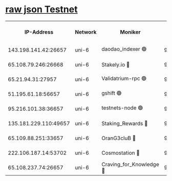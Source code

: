 [raw json Testnet](https://rpc-check.junot.stavr.tech/junot/rpc-junot-result.json)
=


<table><tr><th>IP-Address</th><th>Network</th><th>Moniker</th><th>Latest Block Height</th><th>Earliest Block Height</th><th>Catching Up</th><th>Tx Index</th><th>Voting Power</th><th>Scan Time</th></tr><tr><td>143.198.141.42:26657</td><td>uni-6</td><td>daodao_indexer 🟢</td><td>9305989</td><td>1</td><td>False</td><td>off</td><td>0</td><td>2024-03-28T12:24:05.491458460UTC</td></tr><tr><td>65.108.79.246:26668</td><td>uni-6</td><td>Stakely.io 🔴</td><td>9305984</td><td>1570872</td><td>False</td><td>on</td><td>11</td><td>2024-03-28T12:23:47.736469689UTC</td></tr><tr><td>65.21.94.31:27957</td><td>uni-6</td><td>Validatrium-rpc 🟢</td><td>9305982</td><td>2943363</td><td>False</td><td>on</td><td>0</td><td>2024-03-28T12:23:43.358446837UTC</td></tr><tr><td>51.195.61.18:56657</td><td>uni-6</td><td>gshift 🟢</td><td>9305977</td><td>7691417</td><td>False</td><td>on</td><td>0</td><td>2024-03-28T12:23:29.428747624UTC</td></tr><tr><td>95.216.101.38:36657</td><td>uni-6</td><td>testnets-node 🟢</td><td>9305985</td><td>8116304</td><td>False</td><td>on</td><td>0</td><td>2024-03-28T12:23:50.086202221UTC</td></tr><tr><td>135.181.229.110:49657</td><td>uni-6</td><td>Staking_Rewards 🔴</td><td>9305990</td><td>8388763</td><td>False</td><td>on</td><td>1008</td><td>2024-03-28T12:24:12.208400698UTC</td></tr><tr><td>65.109.88.251:33657</td><td>uni-6</td><td>OranG3cluB 🔴</td><td>9305989</td><td>8418953</td><td>False</td><td>on</td><td>11</td><td>2024-03-28T12:24:09.867158967UTC</td></tr><tr><td>222.106.187.14:53702</td><td>uni-6</td><td>Cosmostation 🔴</td><td>9305980</td><td>9204626</td><td>False</td><td>on</td><td>109013</td><td>2024-03-28T12:23:40.998553028UTC</td></tr><tr><td>65.108.237.74:26657</td><td>uni-6</td><td>Craving_for_Knowledge 🔴</td><td>9305987</td><td>9236055</td><td>False</td><td>on</td><td>9004</td><td>2024-03-28T12:24:00.575048613UTC</td></tr></table>